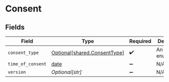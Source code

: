 # Consent


## Fields

| Field                                                                  | Type                                                                   | Required                                                               | Description                                                            |
| ---------------------------------------------------------------------- | ---------------------------------------------------------------------- | ---------------------------------------------------------------------- | ---------------------------------------------------------------------- |
| `consent_type`                                                         | [Optional[shared.ConsentType]](undefined/models/shared/consenttype.md) | :heavy_check_mark:                                                     | An enumeration.                                                        |
| `time_of_consent`                                                      | [date](https://docs.python.org/3/library/datetime.html#date-objects)   | :heavy_minus_sign:                                                     | N/A                                                                    |
| `version`                                                              | *Optional[str]*                                                        | :heavy_minus_sign:                                                     | N/A                                                                    |